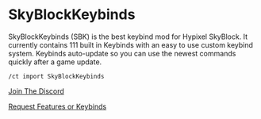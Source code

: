 # SkyBlockKeybinds

SkyBlockKeybinds (SBK) is the best keybind mod for Hypixel SkyBlock. It currently contains 111 built in Keybinds with an easy to use custom keybind system. Keybinds auto-update so you can use the newest commands quickly after a game update.

`/ct import SkyBlockKeybinds`

[Join The Discord](https://discord.com/invite/ZgRDaAVSBx)

[Request Features or Keybinds](https://mistercheezecake.github.io/sbkform)